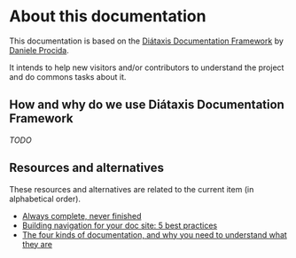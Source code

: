 # About this documentation

This documentation is based on the [Diátaxis Documentation Framework](https://diataxis.fr) by [Daniele Procida](https://orcid.org/0000-0001-5141-7509).

It intends to help new visitors and/or contributors to understand the project and do commons tasks about it.

## How and why do we use Diátaxis Documentation Framework

_TODO_

## Resources and alternatives

These resources and alternatives are related to the current item (in alphabetical order).

- [Always complete, never finished](https://www.writethedocs.org/videos/portland/2021/always-complete-never-finished-daniele-procida/)
- [Building navigation for your doc site: 5 best practices](https://www.writethedocs.org/videos/na/2017/building-navigation-for-your-doc-site-5-best-practices-tom-johnson/)
- [The four kinds of documentation, and why you need to understand what they are](https://www.writethedocs.org/videos/eu/2017/the-four-kinds-of-documentation-and-why-you-need-to-understand-what-they-are-daniele-procida/)

